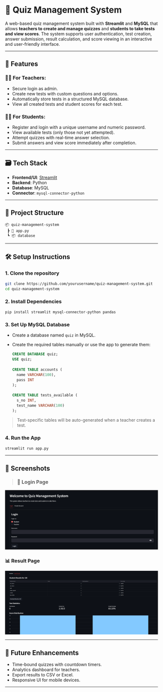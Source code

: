 # 📝 Quiz Management System

A web-based quiz management system built with **Streamlit** and **MySQL** that allows **teachers to create and manage quizzes** and **students to take tests and view scores**. The system supports user authentication, test creation, answer submission, result calculation, and score viewing in an interactive and user-friendly interface.

---

## 🔧 Features

### 👩‍🏫 For Teachers:

* Secure login as admin.
* Create new tests with custom questions and options.
* Automatically store tests in a structured MySQL database.
* View all created tests and student scores for each test.

### 👨‍🎓 For Students:

* Register and login with a unique username and numeric password.
* View available tests (only those not yet attempted).
* Attempt quizzes with real-time answer selection.
* Submit answers and view score immediately after completion.

---

## 🗃️ Tech Stack

* **Frontend/UI**: [Streamlit](https://streamlit.io/)
* **Backend**: Python
* **Database**: MySQL
* **Connector**: `mysql-connector-python`

---

## 📁 Project Structure

```
📦 quiz-management-system
 ┣ 📜 app.py               
 ┗ 📦 database               
```

---

## 🛠️ Setup Instructions

### 1. Clone the repository

```bash
git clone https://github.com/yourusername/quiz-management-system.git
cd quiz-management-system
```

### 2. Install Dependencies

```bash
pip install streamlit mysql-connector-python pandas
```

### 3. Set Up MySQL Database

* Create a database named `quiz` in MySQL.
* Create the required tables manually or use the app to generate them:

  ```sql
  CREATE DATABASE quiz;
  USE quiz;

  CREATE TABLE accounts (
    name VARCHAR(100),
    pass INT
  );

  CREATE TABLE tests_available (
    s_no INT,
    test_name VARCHAR(100)
  );
  ```

> Test-specific tables will be auto-generated when a teacher creates a test.

### 4. Run the App

```bash
streamlit run app.py
```

---

## 📸 Screenshots

> ### 🔐 Login Page
![Login Page](images/login.png)


### 📊 Result Page
![Result Page](images/result.png)

---

## 🚀 Future Enhancements

* Time-bound quizzes with countdown timers.
* Analytics dashboard for teachers.
* Export results to CSV or Excel.
* Responsive UI for mobile devices.

---

